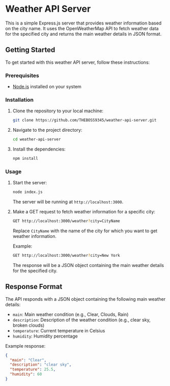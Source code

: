 # Weather API Server

This is a simple Express.js server that provides weather information based on the city name. It uses the OpenWeatherMap API to fetch weather data for the specified city and returns the main weather details in JSON format.

## Getting Started

To get started with this weather API server, follow these instructions:

### Prerequisites

- [Node.js](https://nodejs.org/) installed on your system

### Installation

1. Clone the repository to your local machine:

    ```sh
    git clone https://github.com/THEBOSS9345/weather-api-server.git
    ```

2. Navigate to the project directory:

    ```sh
    cd weather-api-server
    ```

3. Install the dependencies:

    ```sh
    npm install
    ```

### Usage

1. Start the server:

    ```sh
    node index.js
    ```

    The server will be running at `http://localhost:3000`.

2. Make a GET request to fetch weather information for a specific city:

    ```sh
    GET http://localhost:3000/weather?city=CityName
    ```

    Replace `CityName` with the name of the city for which you want to get weather information.

    Example:

    ```sh
    GET http://localhost:3000/weather?city=New York
    ```

    The response will be a JSON object containing the main weather details for the specified city.

## Response Format

The API responds with a JSON object containing the following main weather details:

- `main`: Main weather condition (e.g., Clear, Clouds, Rain)
- `description`: Description of the weather condition (e.g., clear sky, broken clouds)
- `temperature`: Current temperature in Celsius
- `humidity`: Humidity percentage

Example response:

```json
{
  "main": "Clear",
  "description": "clear sky",
  "temperature": 25.5,
  "humidity": 60
}
